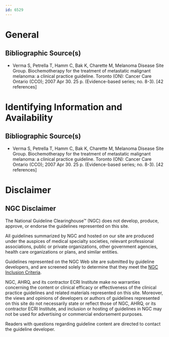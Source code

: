 ```yaml
---
id: 6529
---
```


# General

## Bibliographic Source(s)

- Verma S, Petrella T, Hamm C, Bak K, Charette M, Melanoma Disease Site Group. Biochemotherapy for the treatment of metastatic malignant melanoma: a clinical practice guideline. Toronto (ON): Cancer Care Ontario (CCO); 2007 Apr 30. 25 p. (Evidence-based series; no. 8-3). [42 references]

# Identifying Information and Availability

## Bibliographic Source(s)

- Verma S, Petrella T, Hamm C, Bak K, Charette M, Melanoma Disease Site Group. Biochemotherapy for the treatment of metastatic malignant melanoma: a clinical practice guideline. Toronto (ON): Cancer Care Ontario (CCO); 2007 Apr 30. 25 p. (Evidence-based series; no. 8-3). [42 references]

# Disclaimer

## NGC Disclaimer

The National Guideline Clearinghouse™ (NGC) does not develop, produce, approve, or endorse the guidelines represented on this site.

All guidelines summarized by NGC and hosted on our site are produced under the auspices of medical specialty societies, relevant professional associations, public or private organizations, other government agencies, health care organizations or plans, and similar entities.

Guidelines represented on the NGC Web site are submitted by guideline developers, and are screened solely to determine that they meet the [NGC Inclusion Criteria](/help-and-about/summaries/inclusion-criteria).

NGC, AHRQ, and its contractor ECRI Institute make no warranties concerning the content or clinical efficacy or effectiveness of the clinical practice guidelines and related materials represented on this site. Moreover, the views and opinions of developers or authors of guidelines represented on this site do not necessarily state or reflect those of NGC, AHRQ, or its contractor ECRI Institute, and inclusion or hosting of guidelines in NGC may not be used for advertising or commercial endorsement purposes.

Readers with questions regarding guideline content are directed to contact the guideline developer.

